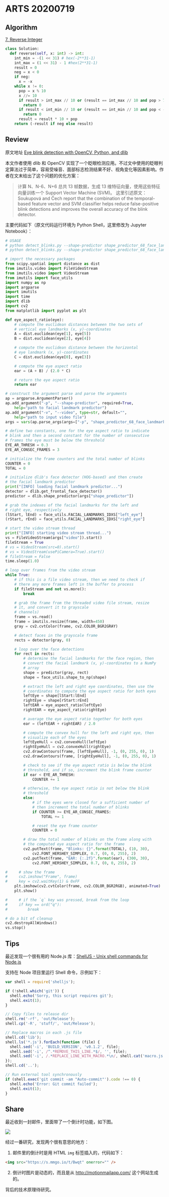 # ARTS 20200719

## Algorithm

[7. Reverse Integer](https://leetcode-cn.com/problems/reverse-integer/)

```python
class Solution:
  def reverse(self, x: int) -> int:
    int_min = -(1 << 31) # hex(-2**31-1)
    int_max = (1 << 31) - 1 #hex(2**31-1)
    result = 0
    neg = x < 0
    if neg:
      x = -x
    while x != 0:
      pop = x % 10
      x //= 10
      if result > int_max // 10 or (result == int_max // 10 and pop > 7):
        return 0
      if result < int_min // 10 or (result == int_min // 10 and pop < -8):
        return 0
      result = result * 10 + pop
    return (-result if neg else result)
```

## Review

原文地址 [Eye blink detection with OpenCV, Python, and dlib](https://www.pyimagesearch.com/2017/04/24/eye-blink-detection-opencv-python-dlib/)

本文作者使用 dlib 和 OpenCV 实现了一个眨眼检测应用。不过文中使用的眨眼判定算法过于简单，容易受噪音、面部标志检测结果不好、视角变化等因素影响。作者在文末给出了这个问题的优化方案：

> 计算 N、N-6、N+6 总共 13 帧数据，生成 13 维特征向量，使用这些特征向量训练一个 Support Vector Machine (SVM)。
> 这里引述原文：Soukupová and Čech report that the combination of the temporal-based feature vector and SVM classifier helps reduce false-positive blink detections and improves the overall accuracy of the blink detector.

主要代码如下（原文代码运行环境为 Python Shell，这里修改为 Jupyter Notebook）：

```python
# USAGE
# python detect_blinks.py --shape-predictor shape_predictor_68_face_landmarks.dat --video blink_detection_demo.mp4
# python detect_blinks.py --shape-predictor shape_predictor_68_face_landmarks.dat

# import the necessary packages
from scipy.spatial import distance as dist
from imutils.video import FileVideoStream
from imutils.video import VideoStream
from imutils import face_utils
import numpy as np
import argparse
import imutils
import time
import dlib
import cv2
from matplotlib import pyplot as plt

def eye_aspect_ratio(eye):
    # compute the euclidean distances between the two sets of
    # vertical eye landmarks (x, y)-coordinates
    A = dist.euclidean(eye[1], eye[5])
    B = dist.euclidean(eye[2], eye[4])

    # compute the euclidean distance between the horizontal
    # eye landmark (x, y)-coordinates
    C = dist.euclidean(eye[0], eye[3])

    # compute the eye aspect ratio
    ear = (A + B) / (2.0 * C)

    # return the eye aspect ratio
    return ear

# construct the argument parse and parse the arguments
ap = argparse.ArgumentParser()
ap.add_argument("-p", "--shape-predictor", required=True,
    help="path to facial landmark predictor")
ap.add_argument("-v", "--video", type=str, default="",
    help="path to input video file")
args = vars(ap.parse_args(args=["-p", "shape_predictor_68_face_landmarks.dat", "-v", "blink_detection_demo.mp4"]))
```

```python
# define two constants, one for the eye aspect ratio to indicate
# blink and then a second constant for the number of consecutive
# frames the eye must be below the threshold
EYE_AR_THRESH = 0.3
EYE_AR_CONSEC_FRAMES = 3

# initialize the frame counters and the total number of blinks
COUNTER = 0
TOTAL = 0

# initialize dlib's face detector (HOG-based) and then create
# the facial landmark predictor
print("[INFO] loading facial landmark predictor...")
detector = dlib.get_frontal_face_detector()
predictor = dlib.shape_predictor(args["shape_predictor"])

# grab the indexes of the facial landmarks for the left and
# right eye, respectively
(lStart, lEnd) = face_utils.FACIAL_LANDMARKS_IDXS["left_eye"]
(rStart, rEnd) = face_utils.FACIAL_LANDMARKS_IDXS["right_eye"]

# start the video stream thread
print("[INFO] starting video stream thread...")
vs = FileVideoStream(args["video"]).start()
fileStream = True
# vs = VideoStream(src=0).start()
# vs = VideoStream(usePiCamera=True).start()
# fileStream = False
time.sleep(1.0)
```

```python
# loop over frames from the video stream
while True:
    # if this is a file video stream, then we need to check if
    # there any more frames left in the buffer to process
    if fileStream and not vs.more():
        break

    # grab the frame from the threaded video file stream, resize
    # it, and convert it to grayscale
    # channels)
    frame = vs.read()
    frame = imutils.resize(frame, width=450)
    gray = cv2.cvtColor(frame, cv2.COLOR_BGR2GRAY)

    # detect faces in the grayscale frame
    rects = detector(gray, 0)

    # loop over the face detections
    for rect in rects:
        # determine the facial landmarks for the face region, then
        # convert the facial landmark (x, y)-coordinates to a NumPy
        # array
        shape = predictor(gray, rect)
        shape = face_utils.shape_to_np(shape)

        # extract the left and right eye coordinates, then use the
        # coordinates to compute the eye aspect ratio for both eyes
        leftEye = shape[lStart:lEnd]
        rightEye = shape[rStart:rEnd]
        leftEAR = eye_aspect_ratio(leftEye)
        rightEAR = eye_aspect_ratio(rightEye)

        # average the eye aspect ratio together for both eyes
        ear = (leftEAR + rightEAR) / 2.0

        # compute the convex hull for the left and right eye, then
        # visualize each of the eyes
        leftEyeHull = cv2.convexHull(leftEye)
        rightEyeHull = cv2.convexHull(rightEye)
        cv2.drawContours(frame, [leftEyeHull], -1, (0, 255, 0), 1)
        cv2.drawContours(frame, [rightEyeHull], -1, (0, 255, 0), 1)

        # check to see if the eye aspect ratio is below the blink
        # threshold, and if so, increment the blink frame counter
        if ear < EYE_AR_THRESH:
            COUNTER += 1

        # otherwise, the eye aspect ratio is not below the blink
        # threshold
        else:
            # if the eyes were closed for a sufficient number of
            # then increment the total number of blinks
            if COUNTER >= EYE_AR_CONSEC_FRAMES:
                TOTAL += 1

            # reset the eye frame counter
            COUNTER = 0

        # draw the total number of blinks on the frame along with
        # the computed eye aspect ratio for the frame
        cv2.putText(frame, "Blinks: {}".format(TOTAL), (10, 30),
            cv2.FONT_HERSHEY_SIMPLEX, 0.7, (0, 0, 255), 2)
        cv2.putText(frame, "EAR: {:.2f}".format(ear), (300, 30),
            cv2.FONT_HERSHEY_SIMPLEX, 0.7, (0, 0, 255), 2)

#     # show the frame
#     cv2.imshow("Frame", frame)
#     key = cv2.waitKey(1) & 0xFF
    plt.imshow(cv2.cvtColor(frame, cv2.COLOR_BGR2RGB), animated=True)
    plt.show()

#     # if the `q` key was pressed, break from the loop
#     if key == ord("q"):
#         break

# do a bit of cleanup
cv2.destroyAllWindows()
vs.stop()
```

## Tips

最近发现一个很有用的 Node.js 库：[ShellJS - Unix shell commands for Node.js](https://www.npmjs.com/package/shelljs)

支持在 Node 项目里运行 Shell 命令，示例如下：

```javascript
var shell = require('shelljs');

if (!shell.which('git')) {
  shell.echo('Sorry, this script requires git');
  shell.exit(1);
}

// Copy files to release dir
shell.rm('-rf', 'out/Release');
shell.cp('-R', 'stuff/', 'out/Release');

// Replace macros in each .js file
shell.cd('lib');
shell.ls('*.js').forEach(function (file) {
  shell.sed('-i', 'BUILD_VERSION', 'v0.1.2', file);
  shell.sed('-i', /^.*REMOVE_THIS_LINE.*$/, '', file);
  shell.sed('-i', /.*REPLACE_LINE_WITH_MACRO.*\n/, shell.cat('macro.js'), file);
});
shell.cd('..');

// Run external tool synchronously
if (shell.exec('git commit -am "Auto-commit"').code !== 0) {
  shell.echo('Error: Git commit failed');
  shell.exit(1);
}
```

## Share

最近收到一封邮件，里面带了一个倒计时功能，如下图。

<img src="https://s.mmgo.io/t/Bwqt" onerror="" />

经过一番研究，发现两个很有意思的地方：

1. 邮件里的倒计时是用 HTML `img` 标签插入的，代码如下：

  ```html
  <img src="https://s.mmgo.io/t/Bwqt" onerror="" />
  ```

2. 倒计时图片是动态的，而且是从 <http://motionmailapp.com/> 这个网站生成的。

背后的技术原理待研究。
